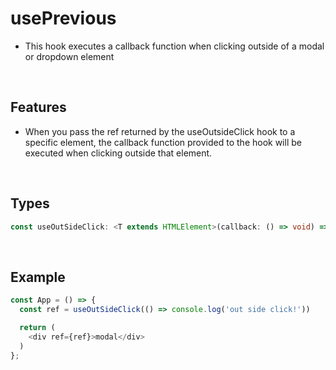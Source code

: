 # usePrevious

- This hook executes a callback function when clicking outside of a modal or dropdown element

<br/>

## Features

- When you pass the ref returned by the useOutsideClick hook to a specific element, the callback function provided to the hook will be executed when clicking outside that element.

<br/>

## Types

```typescript
const useOutSideClick: <T extends HTMLElement>(callback: () => void) => (node: T | null) => void;
```

<br/>

## Example

```typescript
const App = () => {
  const ref = useOutSideClick(() => console.log('out side click!'))

  return (
    <div ref={ref}>modal</div>
  )
};
```
